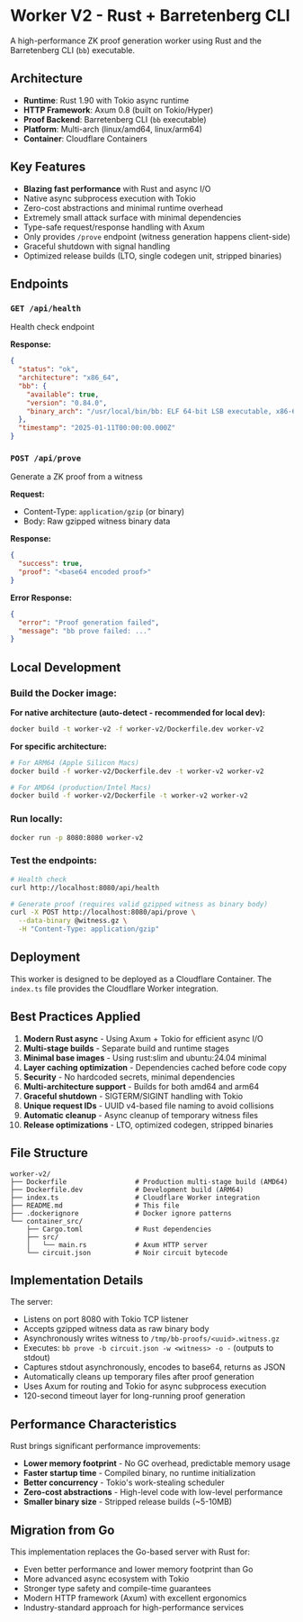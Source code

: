 # Worker V2 - Rust + Barretenberg CLI

A high-performance ZK proof generation worker using Rust and the Barretenberg CLI (`bb`) executable.

## Architecture

- **Runtime**: Rust 1.90 with Tokio async runtime
- **HTTP Framework**: Axum 0.8 (built on Tokio/Hyper)
- **Proof Backend**: Barretenberg CLI (`bb` executable)
- **Platform**: Multi-arch (linux/amd64, linux/arm64)
- **Container**: Cloudflare Containers

## Key Features

- **Blazing fast performance** with Rust and async I/O
- Native async subprocess execution with Tokio
- Zero-cost abstractions and minimal runtime overhead
- Extremely small attack surface with minimal dependencies
- Type-safe request/response handling with Axum
- Only provides `/prove` endpoint (witness generation happens client-side)
- Graceful shutdown with signal handling
- Optimized release builds (LTO, single codegen unit, stripped binaries)

## Endpoints

### `GET /api/health`
Health check endpoint

**Response:**
```json
{
  "status": "ok",
  "architecture": "x86_64",
  "bb": {
    "available": true,
    "version": "0.84.0",
    "binary_arch": "/usr/local/bin/bb: ELF 64-bit LSB executable, x86-64..."
  },
  "timestamp": "2025-01-11T00:00:00.000Z"
}
```

### `POST /api/prove`
Generate a ZK proof from a witness

**Request:**
- Content-Type: `application/gzip` (or binary)
- Body: Raw gzipped witness binary data

**Response:**
```json
{
  "success": true,
  "proof": "<base64 encoded proof>"
}
```

**Error Response:**
```json
{
  "error": "Proof generation failed",
  "message": "bb prove failed: ..."
}
```

## Local Development

### Build the Docker image:

**For native architecture (auto-detect - recommended for local dev):**
```bash
docker build -t worker-v2 -f worker-v2/Dockerfile.dev worker-v2
```

**For specific architecture:**
```bash
# For ARM64 (Apple Silicon Macs)
docker build -f worker-v2/Dockerfile.dev -t worker-v2 worker-v2

# For AMD64 (production/Intel Macs)
docker build -f worker-v2/Dockerfile -t worker-v2 worker-v2
```

### Run locally:
```bash
docker run -p 8080:8080 worker-v2
```

### Test the endpoints:
```bash
# Health check
curl http://localhost:8080/api/health

# Generate proof (requires valid gzipped witness as binary body)
curl -X POST http://localhost:8080/api/prove \
  --data-binary @witness.gz \
  -H "Content-Type: application/gzip"
```

## Deployment

This worker is designed to be deployed as a Cloudflare Container. The `index.ts` file provides the Cloudflare Worker integration.

## Best Practices Applied

1. **Modern Rust async** - Using Axum + Tokio for efficient async I/O
2. **Multi-stage builds** - Separate build and runtime stages
3. **Minimal base images** - Using rust:slim and ubuntu:24.04 minimal
4. **Layer caching optimization** - Dependencies cached before code copy
5. **Security** - No hardcoded secrets, minimal dependencies
6. **Multi-architecture support** - Builds for both amd64 and arm64
7. **Graceful shutdown** - SIGTERM/SIGINT handling with Tokio
8. **Unique request IDs** - UUID v4-based file naming to avoid collisions
9. **Automatic cleanup** - Async cleanup of temporary witness files
10. **Release optimizations** - LTO, optimized codegen, stripped binaries

## File Structure

```
worker-v2/
├── Dockerfile                 # Production multi-stage build (AMD64)
├── Dockerfile.dev             # Development build (ARM64)
├── index.ts                   # Cloudflare Worker integration
├── README.md                  # This file
├── .dockerignore              # Docker ignore patterns
└── container_src/
    ├── Cargo.toml             # Rust dependencies
    ├── src/
    │   └── main.rs            # Axum HTTP server
    └── circuit.json           # Noir circuit bytecode
```

## Implementation Details

The server:
- Listens on port 8080 with Tokio TCP listener
- Accepts gzipped witness data as raw binary body
- Asynchronously writes witness to `/tmp/bb-proofs/<uuid>.witness.gz`
- Executes: `bb prove -b circuit.json -w <witness> -o -` (outputs to stdout)
- Captures stdout asynchronously, encodes to base64, returns as JSON
- Automatically cleans up temporary files after proof generation
- Uses Axum for routing and Tokio for async subprocess execution
- 120-second timeout layer for long-running proof generation

## Performance Characteristics

Rust brings significant performance improvements:
- **Lower memory footprint** - No GC overhead, predictable memory usage
- **Faster startup time** - Compiled binary, no runtime initialization
- **Better concurrency** - Tokio's work-stealing scheduler
- **Zero-cost abstractions** - High-level code with low-level performance
- **Smaller binary size** - Stripped release builds (~5-10MB)

## Migration from Go

This implementation replaces the Go-based server with Rust for:
- Even better performance and lower memory footprint than Go
- More advanced async ecosystem with Tokio
- Stronger type safety and compile-time guarantees
- Modern HTTP framework (Axum) with excellent ergonomics
- Industry-standard approach for high-performance services

